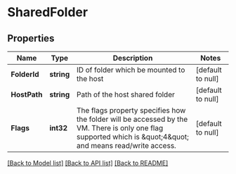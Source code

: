 # SharedFolder

## Properties
Name | Type | Description | Notes
------------ | ------------- | ------------- | -------------
**FolderId** | **string** | ID of folder which be mounted to the host | [default to null]
**HostPath** | **string** | Path of the host shared folder | [default to null]
**Flags** | **int32** | The flags property specifies how the folder will be accessed by the VM. There is only one flag supported which is \&quot;4\&quot; and means read/write access.  | [default to null]

[[Back to Model list]](../README.md#documentation-for-models) [[Back to API list]](../README.md#documentation-for-api-endpoints) [[Back to README]](../README.md)

